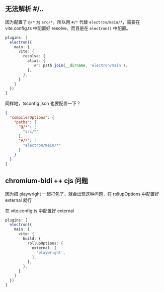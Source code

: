 ## 无法解析 #/..

因为配置了 `@/*` 为 `src/*`，所以用 `#/*` 代替 `electron/main/*`，需要在 vite.config.ts 中配置好 resolve，而且是在 `electron()` 中配置。

```ts
plugins: [
  electron({
    main: {
      vite: {
        resolve: {
          alias: {
            '#': path.join(__dirname, 'electron/main'),
          },
        },
      }
    }
  })
]
```

同样地，tsconfig.json 也要配置一下？

```json
{
  "compilerOptions": {
    "paths": {
      "@/*": [
        "src/*"
      ],
      "#/*": [
        "electron/main/*"
      ]
    }
  }
}
```

## chromium-bidi ++ cjs 问题

因为把 playwright 一起打包了，就会出现这种问题，在 rollupOptions 中配置好 external 就行

在 vite.config.ts 中配置好 external
```ts
plugins: [
  electron({
    main: {
      vite: {
        build: {
          rollupOptions: {
            external: [
              'playwright',
            ],
          },
        },
      }
    }
  })
]
```
